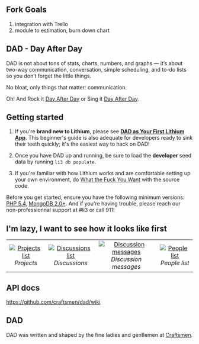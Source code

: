 ## Fork Goals
1. integration with Trello
2. module to estimation, burn down chart

## DAD - Day After Day

DAD is not about tons of stats, charts, numbers, and graphs — it’s about two-way communication, conversation, simple scheduling,
and to-do lists so you don’t forget the little things.

No bloat, only things that matter: communication.

Oh! And Rock it [Day After Day](http://www.youtube.com/watch?v=XonFZjuyc6E) or Sing it [Day After Day](http://www.youtube.com/watch?v=shGHIfAR-dY).

## Getting started

1. If you're **brand new to Lithium**, please see [**DAD as Your First Lithium App**](). This beginner's guide is also adequate for developers ready to sink their teeth quickly; it's the easiest way to hack on DAD!

2. Once you have DAD up and running, be sure to load the **developer** seed data by running `li3 db populate`.

3. If you're familiar with how Lithium works and are comfortable setting up your own environment, do [What the Fuck You Want](http://en.wikipedia.org/wiki/WTFPL) with the source code.

Before you get started, ensure you have the following minimum versions: [PHP 5.4](http://php.net/downloads.php), [MongoDB 2.0+](http://www.mongodb.org/downloads). And if you're having trouble, please reach our non-professionnal support at #li3 or call 911!

## I'm lazy, I want to see how it looks like first

<table>
  <tr>
    <td align="center">
      <a href="http://44016b92d777a761b665-d9ce829a83d462515b3e378f938e4c6d.r29.cf3.rackcdn.com/projects_list.png" target="_blank" title="Projects list">
        <img src="http://44016b92d777a761b665-d9ce829a83d462515b3e378f938e4c6d.r29.cf3.rackcdn.com/projects_list.png" alt="Projects list">
      </a>
      <br />
      <em>Projects</em>
    </td>
    <td align="center">
      <a href="http://44016b92d777a761b665-d9ce829a83d462515b3e378f938e4c6d.r29.cf3.rackcdn.com/discussions_list.png" target="_blank" title="Discussions list">
        <img src="http://44016b92d777a761b665-d9ce829a83d462515b3e378f938e4c6d.r29.cf3.rackcdn.com/discussions_list.png" alt="Discussions list">
      </a>
      <br />
      <em>Discussions</em>
    </td>
    <td align="center">
      <a href="http://44016b92d777a761b665-d9ce829a83d462515b3e378f938e4c6d.r29.cf3.rackcdn.com/discussion_message.png" target="_blank" title="Discussion messages">
        <img src="http://44016b92d777a761b665-d9ce829a83d462515b3e378f938e4c6d.r29.cf3.rackcdn.com/discussion_message.png" alt="Discussion messages">
      </a>
      <br />
      <em>Discussion messages</em>
    </td>
    <td align="center">
      <a href="http://44016b92d777a761b665-d9ce829a83d462515b3e378f938e4c6d.r29.cf3.rackcdn.com/people_list.png" target="_blank" title="People list">
        <img src="http://44016b92d777a761b665-d9ce829a83d462515b3e378f938e4c6d.r29.cf3.rackcdn.com/people_list.png" alt="People list">
      </a>
      <br />
      <em>People list</em>
    </td>
  </tr>
</table>

## API docs

https://github.com/craftsmen/dad/wiki

## DAD

DAD was written and shaped by the fine ladies and gentlemen at [Craftsmen](https://github.com/craftsmen).
